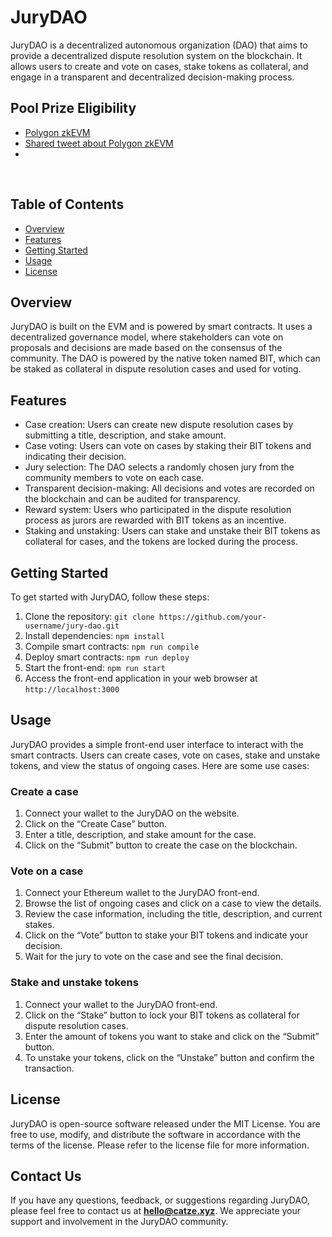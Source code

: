 # JuryDAO
JuryDAO is a decentralized autonomous organization (DAO) that aims to provide a decentralized dispute resolution system on the blockchain. It allows users to create and vote on cases, stake tokens as collateral, and engage in a transparent and decentralized decision-making process.
​
## Pool Prize Eligibility
- [Polygon zkEVM](https://testnet-zkevm.polygonscan.com/address/0xbc2819BbEcEB0A3175C7980655B5B835ADf9d44F)
- [Shared tweet about Polygon zkEVM](https://twitter.com/webthreefuture/status/1647284399820648448)
- 
​
## Table of Contents
- [Overview](#overview)
- [Features](#features)
- [Getting Started](#getting-started)
- [Usage](#usage)
- [License](#license)
​
## Overview
JuryDAO is built on the EVM and is powered by smart contracts. It uses a decentralized governance model, where stakeholders can vote on proposals and decisions are made based on the consensus of the community. The DAO is powered by the native token named BIT, which can be staked as collateral in dispute resolution cases and used for voting.
​
## Features
- Case creation: Users can create new dispute resolution cases by submitting a title, description, and stake amount.
- Case voting: Users can vote on cases by staking their BIT tokens and indicating their decision.
- Jury selection: The DAO selects a randomly chosen jury from the community members to vote on each case.
- Transparent decision-making: All decisions and votes are recorded on the blockchain and can be audited for transparency.
- Reward system: Users who participated in the dispute resolution process as jurors are rewarded with BIT tokens as an incentive.
- Staking and unstaking: Users can stake and unstake their BIT tokens as collateral for cases, and the tokens are locked during the process.
​
## Getting Started
To get started with JuryDAO, follow these steps:
1. Clone the repository: `git clone https://github.com/your-username/jury-dao.git`
2. Install dependencies: `npm install`
3. Compile smart contracts: `npm run compile`
4. Deploy smart contracts: `npm run deploy`
5. Start the front-end: `npm run start`
6. Access the front-end application in your web browser at `http://localhost:3000`
​
## Usage
JuryDAO provides a simple front-end user interface to interact with the smart contracts. Users can create cases, vote on cases, stake and unstake tokens, and view the status of ongoing cases. Here are some use cases:
​
### Create a case
1. Connect your wallet to the JuryDAO on the website.
2. Click on the “Create Case” button.
3. Enter a title, description, and stake amount for the case.
4. Click on the “Submit” button to create the case on the blockchain.
​
### Vote on a case
1. Connect your Ethereum wallet to the JuryDAO front-end.
2. Browse the list of ongoing cases and click on a case to view the details.
3. Review the case information, including the title, description, and current stakes.
4. Click on the “Vote” button to stake your BIT tokens and indicate your decision.
5. Wait for the jury to vote on the case and see the final decision.
​
### Stake and unstake tokens
1. Connect your wallet to the JuryDAO front-end.
2. Click on the “Stake” button to lock your BIT tokens as collateral for dispute resolution cases.
3. Enter the amount of tokens you want to stake and click on the “Submit” button.
4. To unstake your tokens, click on the “Unstake” button and confirm the transaction.
​
## License
JuryDAO is open-source software released under the MIT License. You are free to use, modify, and distribute the software in accordance with the terms of the license. Please refer to the license file for more information.
​
## Contact Us
If you have any questions, feedback, or suggestions regarding JuryDAO, please feel free to contact us at **hello@catze.xyz**. We appreciate your support and involvement in the JuryDAO community.
